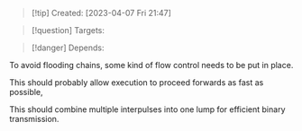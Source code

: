 
>[!tip] Created: [2023-04-07 Fri 21:47]

>[!question] Targets: 

>[!danger] Depends: 

To avoid flooding chains, some kind of flow control needs to be put in place.

This should probably allow execution to proceed forwards as fast as possible,

This should combine multiple interpulses into one lump for efficient binary transmission.